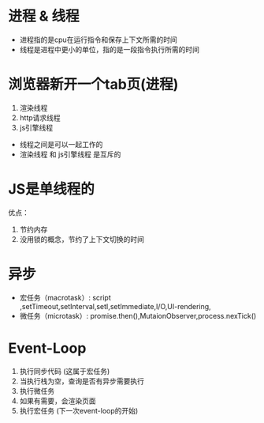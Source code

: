 # 进程 & 线程
- 进程指的是cpu在运行指令和保存上下文所需的时间
- 线程是进程中更小的单位，指的是一段指令执行所需的时间


# 浏览器新开一个tab页(进程)
1. 渲染线程
2. http请求线程
3. js引擎线程

- 线程之间是可以一起工作的
- 渲染线程 和 js引擎线程 是互斥的


# JS是单线程的
优点：
1. 节约内存
2. 没用锁的概念，节约了上下文切换的时间


# 异步
- 宏任务（macrotask）: script ,setTimeout,setInterval,setI,setImmediate,I/O,UI-rendering,
- 微任务（microtask）: promise.then(),MutaionObserver,process.nexTick()

# Event-Loop
1. 执行同步代码 (这属于宏任务)
2. 当执行栈为空，查询是否有异步需要执行
3. 执行微任务
4. 如果有需要，会渲染页面
5. 执行宏任务 (下一次event-loop的开始)
